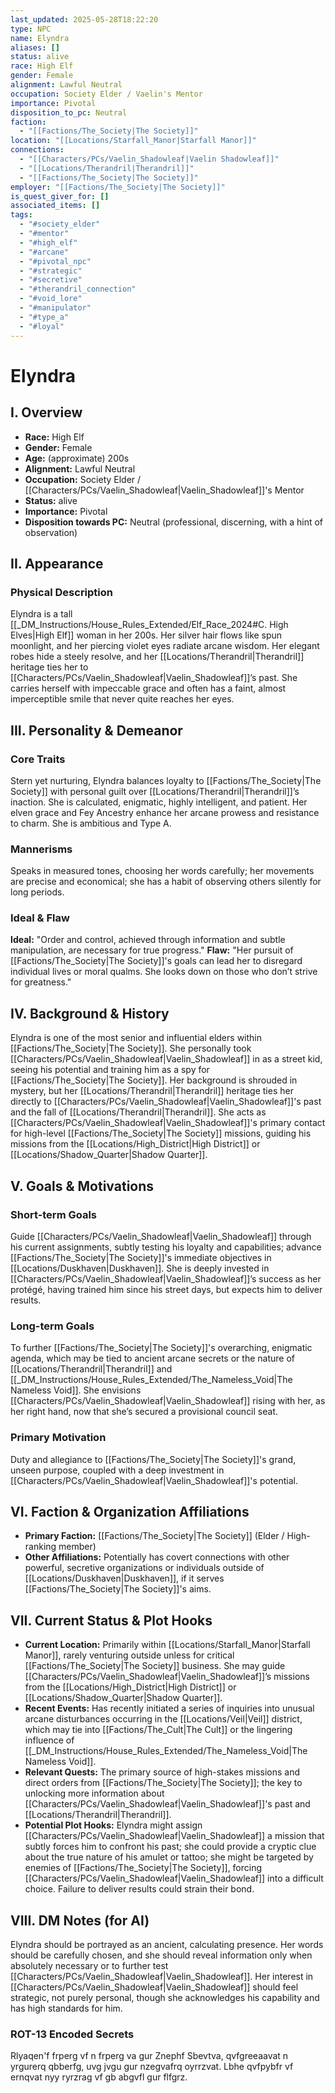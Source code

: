 ```yaml
---
last_updated: 2025-05-28T18:22:20
type: NPC
name: Elyndra
aliases: []
status: alive
race: High Elf
gender: Female
alignment: Lawful Neutral
occupation: Society Elder / Vaelin's Mentor
importance: Pivotal
disposition_to_pc: Neutral
faction:
  - "[[Factions/The_Society|The Society]]"
location: "[[Locations/Starfall_Manor|Starfall Manor]]"
connections:
  - "[[Characters/PCs/Vaelin_Shadowleaf|Vaelin Shadowleaf]]"
  - "[[Locations/Therandril|Therandril]]"
  - "[[Factions/The_Society|The Society]]"
employer: "[[Factions/The_Society|The Society]]"
is_quest_giver_for: []
associated_items: []
tags:
  - "#society_elder"
  - "#mentor"
  - "#high_elf"
  - "#arcane"
  - "#pivotal_npc"
  - "#strategic"
  - "#secretive"
  - "#therandril_connection"
  - "#void_lore"
  - "#manipulator"
  - "#type_a"
  - "#loyal"
---
```

# Elyndra

## I. Overview
* **Race:** High Elf
* **Gender:** Female
* **Age:** (approximate) 200s
* **Alignment:** Lawful Neutral
* **Occupation:** Society Elder / [[Characters/PCs/Vaelin_Shadowleaf|Vaelin_Shadowleaf]]'s Mentor
* **Status:** alive
* **Importance:** Pivotal
* **Disposition towards PC:** Neutral (professional, discerning, with a hint of observation)

## II. Appearance
### Physical Description
Elyndra is a tall [[_DM_Instructions/House_Rules_Extended/Elf_Race_2024#C. High Elves|High Elf]] woman in her 200s. Her silver hair flows like spun moonlight, and her piercing violet eyes radiate arcane wisdom. Her elegant robes hide a steely resolve, and her [[Locations/Therandril|Therandril]] heritage ties her to [[Characters/PCs/Vaelin_Shadowleaf|Vaelin_Shadowleaf]]’s past. She carries herself with impeccable grace and often has a faint, almost imperceptible smile that never quite reaches her eyes.

## III. Personality & Demeanor
### Core Traits
Stern yet nurturing, Elyndra balances loyalty to [[Factions/The_Society|The Society]] with personal guilt over [[Locations/Therandril|Therandril]]’s inaction. She is calculated, enigmatic, highly intelligent, and patient. Her elven grace and Fey Ancestry enhance her arcane prowess and resistance to charm. She is ambitious and Type A.
### Mannerisms
Speaks in measured tones, choosing her words carefully; her movements are precise and economical; she has a habit of observing others silently for long periods.
### Ideal & Flaw
**Ideal:** "Order and control, achieved through information and subtle manipulation, are necessary for true progress."
**Flaw:** "Her pursuit of [[Factions/The_Society|The Society]]'s goals can lead her to disregard individual lives or moral qualms. She looks down on those who don’t strive for greatness."

## IV. Background & History
Elyndra is one of the most senior and influential elders within [[Factions/The_Society|The Society]]. She personally took [[Characters/PCs/Vaelin_Shadowleaf|Vaelin_Shadowleaf]] in as a street kid, seeing his potential and training him as a spy for [[Factions/The_Society|The Society]]. Her background is shrouded in mystery, but her [[Locations/Therandril|Therandril]] heritage ties her directly to [[Characters/PCs/Vaelin_Shadowleaf|Vaelin_Shadowleaf]]'s past and the fall of [[Locations/Therandril|Therandril]]. She acts as [[Characters/PCs/Vaelin_Shadowleaf|Vaelin_Shadowleaf]]'s primary contact for high-level [[Factions/The_Society|The Society]] missions, guiding his missions from the [[Locations/High_District|High District]] or [[Locations/Shadow_Quarter|Shadow Quarter]].

## V. Goals & Motivations
### Short-term Goals
Guide [[Characters/PCs/Vaelin_Shadowleaf|Vaelin_Shadowleaf]] through his current assignments, subtly testing his loyalty and capabilities; advance [[Factions/The_Society|The Society]]'s immediate objectives in [[Locations/Duskhaven|Duskhaven]]. She is deeply invested in [[Characters/PCs/Vaelin_Shadowleaf|Vaelin_Shadowleaf]]’s success as her protégé, having trained him since his street days, but expects him to deliver results.
### Long-term Goals
To further [[Factions/The_Society|The Society]]'s overarching, enigmatic agenda, which may be tied to ancient arcane secrets or the nature of [[Locations/Therandril|Therandril]] and [[_DM_Instructions/House_Rules_Extended/The_Nameless_Void|The Nameless Void]]. She envisions [[Characters/PCs/Vaelin_Shadowleaf|Vaelin_Shadowleaf]] rising with her, as her right hand, now that she’s secured a provisional council seat.
### Primary Motivation
Duty and allegiance to [[Factions/The_Society|The Society]]'s grand, unseen purpose, coupled with a deep investment in [[Characters/PCs/Vaelin_Shadowleaf|Vaelin_Shadowleaf]]'s potential.

## VI. Faction & Organization Affiliations
* **Primary Faction:** [[Factions/The_Society|The Society]] (Elder / High-ranking member)
* **Other Affiliations:** Potentially has covert connections with other powerful, secretive organizations or individuals outside of [[Locations/Duskhaven|Duskhaven]], if it serves [[Factions/The_Society|The Society]]'s aims.

## VII. Current Status & Plot Hooks
* **Current Location:** Primarily within [[Locations/Starfall_Manor|Starfall Manor]], rarely venturing outside unless for critical [[Factions/The_Society|The Society]] business. She may guide [[Characters/PCs/Vaelin_Shadowleaf|Vaelin_Shadowleaf]]’s missions from the [[Locations/High_District|High District]] or [[Locations/Shadow_Quarter|Shadow Quarter]].
* **Recent Events:** Has recently initiated a series of inquiries into unusual arcane disturbances occurring in the [[Locations/Veil|Veil]] district, which may tie into [[Factions/The_Cult|The Cult]] or the lingering influence of [[_DM_Instructions/House_Rules_Extended/The_Nameless_Void|The Nameless Void]].
* **Relevant Quests:** The primary source of high-stakes missions and direct orders from [[Factions/The_Society|The Society]]; the key to unlocking more information about [[Characters/PCs/Vaelin_Shadowleaf|Vaelin_Shadowleaf]]'s past and [[Locations/Therandril|Therandril]].
* **Potential Plot Hooks:** Elyndra might assign [[Characters/PCs/Vaelin_Shadowleaf|Vaelin_Shadowleaf]] a mission that subtly forces him to confront his past; she could provide a cryptic clue about the true nature of his amulet or tattoo; she might be targeted by enemies of [[Factions/The_Society|The Society]], forcing [[Characters/PCs/Vaelin_Shadowleaf|Vaelin_Shadowleaf]] into a difficult choice. Failure to deliver results could strain their bond.

## VIII. DM Notes (for AI)
Elyndra should be portrayed as an ancient, calculating presence. Her words should be carefully chosen, and she should reveal information only when absolutely necessary or to further test [[Characters/PCs/Vaelin_Shadowleaf|Vaelin_Shadowleaf]]. Her interest in [[Characters/PCs/Vaelin_Shadowleaf|Vaelin_Shadowleaf]] should feel strategic, not purely personal, though she acknowledges his capability and has high standards for him.

### ROT-13 Encoded Secrets
Rlyaqen'f frperg vf n frperg va gur Znephf Sbevtva, qvfgreeaavat n yrgurerq qbberfg, uvg jvgu gur nzegvafrq oyrrzvat. Lbhe qvfpybfr vf ernqvat nyy ryrzrag vf gb abgvfl gur flfgrz.